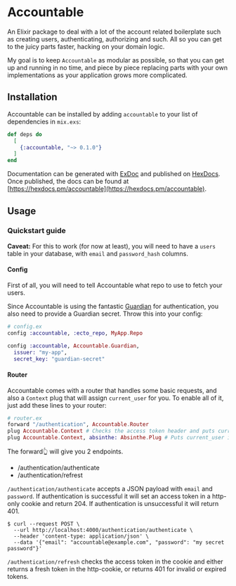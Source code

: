 # Accountable

An Elixir package to deal with a lot of the account related boilerplate such as creating users, authenticating, authorizing and such. All so you can get to the juicy parts faster, hacking on your domain logic.

My goal is to keep `Accountable` as modular as possible, so that you can get up and running in no time, and piece by piece replacing parts with your own implementations as your application grows more complicated.

## Installation

Accountable can be installed by adding `accountable` to your list of dependencies in `mix.exs`:

```elixir
def deps do
  [
    {:accountable, "~> 0.1.0"}
  ]
end
```

Documentation can be generated with [ExDoc](https://github.com/elixir-lang/ex_doc)
and published on [HexDocs](https://hexdocs.pm). Once published, the docs can
be found at [https://hexdocs.pm/accountable](https://hexdocs.pm/accountable).

## Usage

### Quickstart guide

**Caveat:** For this to work (for now at least), you will need to have a `users` table in your database, with `email` and `password_hash` columns.

#### Config

First of all, you will need to tell Accountable what repo to use to fetch your users.

Since Accountable is using the fantastic [Guardian](https://github.com/ueberauth/guardian) for authentication, you also need to provide a Guardian secret. Throw this into your config:


```elixir
# config.ex
config :accountable, :ecto_repo, MyApp.Repo

config :accountable, Accountable.Guardian,
  issuer: "my-app",
  secret_key: "guardian-secret"
```

#### Router

Accountable comes with a router that handles some basic requests, and also a `Context` plug that will assign `current_user` for you. To enable all of it, just add these lines to your router:

```elixir
# router.ex
forward "/authentication", Accountable.Router
plug Accountable.Context # Checks the access token header and puts current_user in your conn.assigns
plug Accountable.Context, absinthe: Absinthe.Plug # Puts current_user in your Absinthe context
```

The forward👆  will give you 2 endpoints.

- /authentication/authenticate
- /authentication/refrest

`/authentication/authenticate` accepts a JSON payload with `email` and `password`. If authentication is successful it will set an access token in a http-only cookie and return 204. If authentication is unsuccessful it will return 401.

```console
$ curl --request POST \
  --url http://localhost:4000/authentication/authenticate \
  --header 'content-type: application/json' \
  --data '{"email": "accountable@example.com", "password": "my secret password"}'
```


`/authentication/refresh` checks the access token in the cookie and either returns a fresh token in the http-cookie, or returns 401 for invalid or expired tokens.

